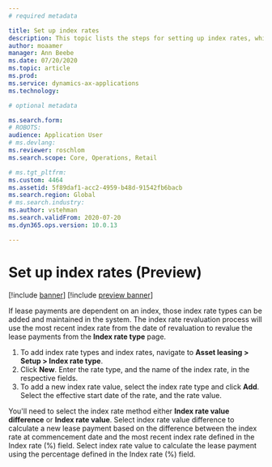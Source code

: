 ```yaml
---
# required metadata

title: Set up index rates
description: This topic lists the steps for setting up index rates, which are needed if your organization associates lease payment amounts with a set of index rates.  
author: moaamer
manager: Ann Beebe
ms.date: 07/20/2020
ms.topic: article
ms.prod: 
ms.service: dynamics-ax-applications
ms.technology: 

# optional metadata

ms.search.form: 
# ROBOTS: 
audience: Application User
# ms.devlang: 
ms.reviewer: roschlom
ms.search.scope: Core, Operations, Retail

# ms.tgt_pltfrm: 
ms.custom: 4464
ms.assetid: 5f89daf1-acc2-4959-b48d-91542fb6bacb
ms.search.region: Global
# ms.search.industry: 
ms.author: vstehman
ms.search.validFrom: 2020-07-20
ms.dyn365.ops.version: 10.0.13

---
```


# Set up index rates (Preview)

[!include [banner](../includes/banner.md)]
[!include [preview banner](../includes/preview-banner.md)]

If lease payments are dependent on an index, those index rate types can be added and maintained in the system. The index rate revaluation process will use the most recent index rate from the date of revaluation to revalue the lease payments from the **Index rate type** page.

1. To add index rate types and index rates, navigate to **Asset leasing > Setup > Index rate type**.
2. Click **New**. Enter the rate type, and the name of the index rate, in the respective fields.
3. To add a new index rate value, select the index rate type and click **Add**. Select the effective start date of the rate, and the rate value.

You'll need to select the index rate method either **Index rate value difference** or **Index rate value**. Select index rate value difference to calculate a new lease payment based on the difference between the index rate at commencement date and the most recent index rate defined in the Index rate (%) field. Select index rate value to calculate the lease payment using the percentage defined in the Index rate (%) field.
